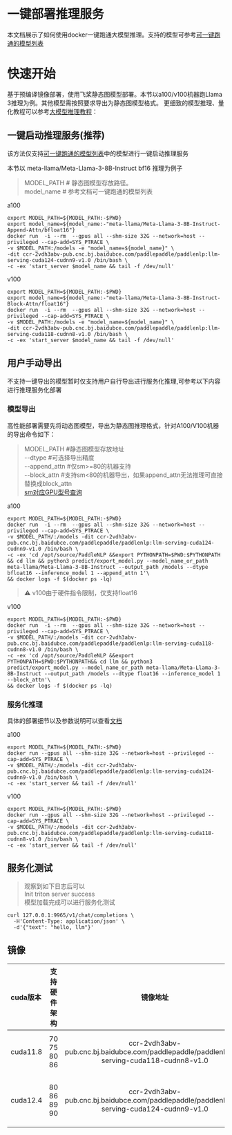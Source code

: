 # 一键部署推理服务

本文档展示了如何使用docker一键跑通大模型推理。支持的模型可参考[可一键跑通的模型列表](https://github.com/PaddlePaddle/PaddleNLP/blob/develop/llm/server/docs/static_models.md)

# 快速开始
基于预编译镜像部署，使用飞桨静态图模型部署。本节以a100/v100机器跑Llama 3推理为例。其他模型需按照要求导出为静态图模型格式。 更细致的模型推理、量化教程可以参考[大模型推理教程](https://github.com/PaddlePaddle/PaddleNLP/blob/develop/llm/docs/predict/inference.md)：

## 一键启动推理服务(推荐)

该方法仅支持[可一键跑通的模型列表](https://github.com/PaddlePaddle/PaddleNLP/blob/develop/llm/server/docs/static_models.md)中的模型进行一键启动推理服务

本节以 meta-llama/Meta-Llama-3-8B-Instruct bf16 推理为例子

>MODEL_PATH # 静态图模型存放路径。  
>model_name # 参考文档可一键跑通的模型列表

a100
```shell
export MODEL_PATH=${MODEL_PATH:-$PWD}
export model_name=${model_name:-"meta-llama/Meta-Llama-3-8B-Instruct-Append-Attn/bfloat16"}
docker run  -i --rm  --gpus all --shm-size 32G --network=host --privileged --cap-add=SYS_PTRACE \
-v $MODEL_PATH:/models -e "model_name=${model_name}" \
-dit ccr-2vdh3abv-pub.cnc.bj.baidubce.com/paddlepaddle/paddlenlp:llm-serving-cuda124-cudnn9-v1.0 /bin/bash \
-c -ex 'start_server $model_name && tail -f /dev/null'
```
v100
```shell
export MODEL_PATH=${MODEL_PATH:-$PWD}
export model_name=${model_name:-"meta-llama/Meta-Llama-3-8B-Instruct-Block-Attn/float16"}
docker run  -i --rm  --gpus all --shm-size 32G --network=host --privileged --cap-add=SYS_PTRACE \
-v $MODEL_PATH:/models -e "model_name=${model_name}" \ 
-dit ccr-2vdh3abv-pub.cnc.bj.baidubce.com/paddlepaddle/paddlenlp:llm-serving-cuda118-cudnn8-v1.0 /bin/bash \
-c -ex 'start_server $model_name && tail -f /dev/null'
```


## 用户手动导出

不支持一键导出的模型暂时仅支持用户自行导出进行服务化推理,可参考以下内容进行推理服务化部署

### 模型导出

高性能部署需要先将动态图模型，导出为静态图推理格式，针对A100/V100机器的导出命令如下：  

> MODEL_PATH #静态图模型存放地址  
> --dtype #可选择导出精度  
> --append_attn #仅sm>=80的机器支持  
> --block_attn #支持sm<80的机器导出，如果append_attn无法推理可直接替换成block_attn  
>[sm对应GPU型号查询](https://developer.nvidia.com/cuda-gpus)  

a100
```shell
export MODEL_PATH=${MODEL_PATH:-$PWD}
docker run  -i --rm  --gpus all --shm-size 32G --network=host --privileged --cap-add=SYS_PTRACE \
-v $MODEL_PATH/:/models -dit ccr-2vdh3abv-pub.cnc.bj.baidubce.com/paddlepaddle/paddlenlp:llm-serving-cuda124-cudnn9-v1.0 /bin/bash \
-c -ex 'cd /opt/source/PaddleNLP &&export PYTHONPATH=$PWD:$PYTHONPATH && cd llm && python3 predict/export_model.py --model_name_or_path meta-llama/Meta-Llama-3-8B-Instruct --output_path /models --dtype bfloat16 --inference_model 1 --append_attn 1'\
&& docker logs -f $(docker ps -lq)
```
> ⚠️ v100由于硬件指令限制，仅支持float16  

v100
```shell
export MODEL_PATH=${MODEL_PATH:-$PWD}
docker run  -i --rm  --gpus all --shm-size 32G --network=host --privileged --cap-add=SYS_PTRACE \
-v $MODEL_PATH/:/models -dit ccr-2vdh3abv-pub.cnc.bj.baidubce.com/paddlepaddle/paddlenlp:llm-serving-cuda118-cudnn8-v1.0 /bin/bash \
-c -ex 'cd /opt/source/PaddleNLP &&export PYTHONPATH=$PWD:$PYTHONPATH&& cd llm && python3 predict/export_model.py --model_name_or_path meta-llama/Meta-Llama-3-8B-Instruct --output_path /models --dtype float16 --inference_model 1 --block_attn'\
&& docker logs -f $(docker ps -lq)
```

### 服务化推理
具体的部署细节以及参数说明可以查看[文档](https://github.com/PaddlePaddle/PaddleNLP/blob/develop/llm/server/docs/deploy_usage_tutorial.md)


a100
```shell
export MODEL_PATH=${MODEL_PATH:-$PWD}
docker run --gpus all --shm-size 32G --network=host --privileged --cap-add=SYS_PTRACE \
-v $MODEL_PATH/:/models -dit ccr-2vdh3abv-pub.cnc.bj.baidubce.com/paddlepaddle/paddlenlp:llm-serving-cuda124-cudnn9-v1.0 /bin/bash \
-c -ex 'start_server && tail -f /dev/null'
```

v100
```shell
export MODEL_PATH=${MODEL_PATH:-$PWD}
docker run --gpus all --shm-size 32G --network=host --privileged --cap-add=SYS_PTRACE \
-v $MODEL_PATH/:/models -dit ccr-2vdh3abv-pub.cnc.bj.baidubce.com/paddlepaddle/paddlenlp:llm-serving-cuda118-cudnn8-v1.0 /bin/bash \
-c -ex 'start_server && tail -f /dev/null'
```

## 服务化测试

> 观察到如下日志后可以  
> Init triton server success  
> 模型加载完成可以进行服务化测试  
 

```shell
curl 127.0.0.1:9965/v1/chat/completions \
  -H'Content-Type: application/json' \
  -d'{"text": "hello, llm"}'
```
## 镜像

|cuda版本| 支持硬件架构|镜像地址|支持的典型设备|
|:------|:-:|:-:|:-:|
| cuda11.8 | 70 75 80 86 |ccr-2vdh3abv-pub.cnc.bj.baidubce.com/paddlepaddle/paddlenlp:llm-serving-cuda118-cudnn8-v1.0 |V100，T4，A100，A30，A10 |
| cuda12.4 | 80 86 89 90 |ccr-2vdh3abv-pub.cnc.bj.baidubce.com/paddlepaddle/paddlenlp:llm-serving-cuda124-cudnn9-v1.0 |A100，A30，A10,L20，H20，H100 |